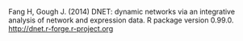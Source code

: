 Fang H, Gough J. (2014) DNET: dynamic networks via an integrative analysis of network and expression data. R package version 0.99.0. http://dnet.r-forge.r-project.org

